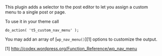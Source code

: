 This plugin adds a selector to the post editor to let you assign a custom menu to a single post or page.

To use it in your theme call

	do_action( 't5_custom_nav_menu' );
	
You may add an array of [`wp_nav_menu()`][1] options to customize the output.

[1] http://codex.wordpress.org/Function_Reference/wp_nav_menu